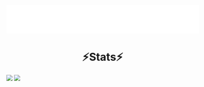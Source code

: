 <p align="center">
  <img src="https://raw.githubusercontent.com/TassoEnzo/TassoEnzo/main/Assets/typing-nome.svg" />
</p>

<h1 align="center">
  ⚡Stats⚡
</h1>

<div>
  <img height="250px" src="https://github-readme-stats.vercel.app/api?username=TassoEnzo&show_icons=true&theme=transparent"/>
  <img height="200px" src="https://github-readme-stats.vercel.app/api/top-langs/?username=anuraghazra&layout=donut"/>
</div>

